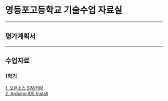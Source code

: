 # 영등포고등학교 기술수업 자료실

---
## 평가계획서  


---
## 수업자료  

### 1학기
  [1. 오픈소스 SW/HW](https://youtu.be/uzxkh0Kuxw4)  
  [2. Arduino IDE Install](https://youtu.be/maocBcSlXoI)  
  
